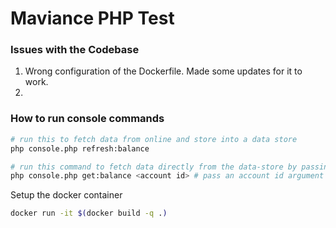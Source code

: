 # Maviance PHP Test

### Issues with the Codebase
1. Wrong configuration of the Dockerfile. Made some updates for it to work.
2.
### How to run console commands
```bash
# run this to fetch data from online and store into a data store
php console.php refresh:balance

# run this command to fetch data directly from the data-store by passing an account id argument
php console.php get:balance <account id> # pass an account id argument
```


Setup the docker container
```bash
docker run -it $(docker build -q .)
```
